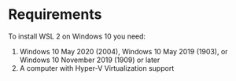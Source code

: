 # Requirements

To install WSL 2 on Windows 10 you need:
 1. Windows 10 May 2020 (2004), Windows 10 May 2019 (1903), or Windows 10 November 2019 (1909) or later
 2. A computer with Hyper-V Virtualization support
